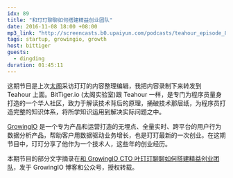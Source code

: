 ```yaml
---
idx: 89
title: "和玎玎聊聊如何搭建精益创业团队"
date: 2016-11-08 18:00 +08:00
mp3_link: "http://screencasts.b0.upaiyun.com/podcasts/teahour_episode_89.m4a"
tags: startup, growingio, growth
host: bittiger
guests:
  - dingding
duration: 01:45:11
---
```


这期节目是上次[太阁](https://www.bittiger.io?utm_source=teahour&utm_medium=podcast&utm_content=dingding)采访玎玎的内容整理编辑，我把内容录制下来转发到 Teahour 上面。BitTiger.io (太阁实验室)跟 Teahour 一样，是专门为程序员量身打造的一个华人社区，致力于解读技术背后的原理，捅破技术那层纸，为程序员打造完整的知识体系，将所学知识运用到解决实际问题之中。

[GrowingIO](https://www.growingio.com?utm_source=teahour&utm_medium=podcast&utm_content=dingding) 是一个专为产品和运营打造的无埋点、全量实时、跨平台的用户行为数据分析产品，帮助客户用数据驱动业务增长，也是玎玎最新的一次创业。在这期节目中，玎玎分享了他作为一个技术人，这些年的创业经历。

本期节目的部分文字摘录在[和 GrowingIO CTO 叶玎玎聊聊如何搭建精益创业团队](https://blog.growingio.com/posts/news_56)，发于 GrowingIO 博客和公众号，授权转载。
